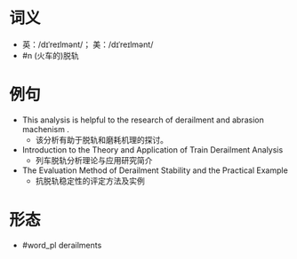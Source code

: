# 词义
- 英：/dɪˈreɪlmənt/； 美：/dɪˈreɪlmənt/
- #n (火车的)脱轨
# 例句
- This analysis is helpful to the research of derailment and abrasion machenism .
	- 该分析有助于脱轨和磨耗机理的探讨。
- Introduction to the Theory and Application of Train Derailment Analysis
	- 列车脱轨分析理论与应用研究简介
- The Evaluation Method of Derailment Stability and the Practical Example
	- 抗脱轨稳定性的评定方法及实例
# 形态
- #word_pl derailments
